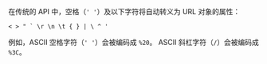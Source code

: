 
在传统的 API 中，空格（`' '`）及以下字符将自动转义为 URL 对象的属性：

```text
< > " ` \r \n \t { } | \ ^ '
```

例如，ASCII 空格字符（`' '`）会被编码成 `%20`。
ASCII 斜杠字符（`/`）会被编码成 `%3C`。


